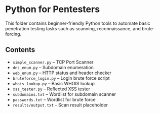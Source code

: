 # Python for Pentesters

This folder contains beginner-friendly Python tools to automate basic penetration testing tasks such as scanning, reconnaissance, and brute-forcing.

## Contents

- `simple_scanner.py` – TCP Port Scanner
- `dns_enum.py` – Subdomain enumeration
- `web_enum.py` – HTTP status and header checker
- `bruteforce_login.py` – Login brute force script
- `whois_lookup.py` – Basic WHOIS lookup
- `xss_tester.py` – Reflected XSS tester
- `subdomains.txt` – Wordlist for subdomain scanner
- `passwords.txt` – Wordlist for brute force
- `results/output.txt` – Scan result placeholder
